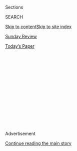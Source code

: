 <div id="app">

<div>

<div>

<div>

<div class="NYTAppHideMasthead css-1q2w90k e1suatyy0">

<div class="section css-ui9rw0 e1suatyy2">

<div class="css-eph4ug er09x8g0">

<div class="css-6n7j50">

</div>

<span class="css-1dv1kvn">Sections</span>

<div class="css-10488qs">

<span class="css-1dv1kvn">SEARCH</span>

</div>

[Skip to content](#site-content)[Skip to site index](#site-index)

</div>

<div id="masthead-section-label" class="css-1wr3we4 eaxe0e00">

[Sunday
Review](https://www.nytimes3xbfgragh.onion/section/opinion/sunday)

</div>

<div class="css-10698na e1huz5gh0">

</div>

</div>

<div id="masthead-bar-one" class="section hasLinks css-15hmgas e1csuq9d3">

<div class="css-uqyvli e1csuq9d0">

</div>

<div class="css-1uqjmks e1csuq9d1">

</div>

<div class="css-9e9ivx">

[](https://myaccount.nytimes3xbfgragh.onion/auth/login?response_type=cookie&client_id=vi)

</div>

<div class="css-1bvtpon e1csuq9d2">

[Today’s
Paper](https://www.nytimes3xbfgragh.onion/section/todayspaper)

</div>

</div>

</div>

</div>

<div data-aria-hidden="false">

<div id="site-content" data-role="main">

<div>

<div class="css-1aor85t" style="opacity:0.000000001;z-index:-1;visibility:hidden">

<div class="css-1hqnpie">

<div class="css-epjblv">

<span class="css-17xtcya">[Sunday
Review](/section/opinion/sunday)</span><span class="css-x15j1o">|</span><span class="css-fwqvlz">A.O.C.
and the Jurassic
Jerks</span>

</div>

<div class="css-k008qs">

<div class="css-1iwv8en">

<span class="css-18z7m18"></span>

<div>

</div>

</div>

<span class="css-1n6z4y">https://nyti.ms/3jzxvqS</span>

<div class="css-1705lsu">

<div class="css-4xjgmj">

<div class="css-4skfbu" data-role="toolbar" data-aria-label="Social Media Share buttons, Save button, and Comments Panel with current comment count" data-testid="share-tools">

  - 
  - 
  - 
  - 
    
    <div class="css-6n7j50">
    
    </div>

  - 
  - 

</div>

</div>

</div>

</div>

</div>

</div>

<div id="NYT_TOP_BANNER_REGION" class="css-13pd83m">

</div>

<div id="top-wrapper" class="css-1sy8kpn">

<div id="top-slug" class="css-l9onyx">

Advertisement

</div>

[Continue reading the main
story](#after-top)

<div class="ad top-wrapper" style="text-align:center;height:100%;display:block;min-height:250px">

<div id="top" class="place-ad" data-position="top" data-size-key="top">

</div>

</div>

<div id="after-top">

</div>

</div>

<div>

<div class="css-v5btjw etb61u70">

<div class="css-v05ibm etb61u71">

[Opinion](/section/opinion)

</div>

</div>

<div id="sponsor-wrapper" class="css-1hyfx7x">

<div id="sponsor-slug" class="css-19vbshk">

Supported by

</div>

[Continue reading the main
story](#after-sponsor)

<div id="sponsor" class="ad sponsor-wrapper" style="text-align:center;height:100%;display:block">

</div>

<div id="after-sponsor">

</div>

</div>

<div class="css-186x18t">

</div>

<div class="css-1vkm6nb ehdk2mb0">

# A.O.C. and the Jurassic Jerks

</div>

For the Cave Man President and his party, clubbing women is not a path
to victory.

<div class="css-18e8msd">

<div class="css-vp77d3 epjyd6m0">

<div class="css-1p10dcb ey68jwv0" data-aria-hidden="true">

[![Maureen
Dowd](https://static01.graylady3jvrrxbe.onion/images/2018/04/02/opinion/maureen-dowd/maureen-dowd-thumbLarge.png
"Maureen Dowd")](https://www.nytimes3xbfgragh.onion/by/maureen-dowd)

</div>

<div class="css-1baulvz">

By [<span class="css-1baulvz last-byline" itemprop="name">Maureen
Dowd</span>](https://www.nytimes3xbfgragh.onion/by/maureen-dowd)

<div class="css-8atqhb">

Opinion Columnist

</div>

</div>

</div>

  - July 25,
    2020

  - 
    
    <div class="css-4xjgmj">
    
    <div class="css-d8bdto" data-role="toolbar" data-aria-label="Social Media Share buttons, Save button, and Comments Panel with current comment count" data-testid="share-tools">
    
      - 
      - 
      - 
      - 
        
        <div class="css-6n7j50">
        
        </div>
    
      - 
      - 
    
    </div>
    
    </div>

</div>

<div class="css-79elbk" data-testid="photoviewer-wrapper">

<div class="css-z3e15g" data-testid="photoviewer-wrapper-hidden">

</div>

<div class="css-1a48zt4 ehw59r15" data-testid="photoviewer-children">

![<span class="css-16f3y1r e13ogyst0" data-aria-hidden="true">Rep.
Alexandria Ocasio-Cortez speaks on the House floor on
Thursday.</span><span class="css-cnj6d5 e1z0qqy90" itemprop="copyrightHolder"><span class="css-1ly73wi e1tej78p0">Credit...</span><span><span>House
Television, via Associated
Press</span></span></span>](https://static01.graylady3jvrrxbe.onion/images/2020/07/25/opinion/25dowd1/merlin_174871467_262be276-8ecc-4d40-bf98-66e9c5d37d40-articleLarge.jpg?quality=75&auto=webp&disable=upscale)

</div>

</div>

</div>

<div class="section meteredContent css-1r7ky0e" name="articleBody" itemprop="articleBody">

<div class="css-1fanzo5 StoryBodyCompanionColumn">

<div class="css-53u6y8">

President Trump is oh so proud of having mastered the ability to intone,
“Person. Woman. Man. Camera. TV.”

But the more pressing issue is whether he is a person who can master
talking to women through a TV camera without sounding like a cave man.

We continually debate whether Trump is a madman, but there’s no doubt
he’s a Mad Man. He’s a ring-a-ding-ding guy, stuck in a time warp
redolent of Vegas with the Rat Pack in 1959, talking about how “broads”
and “skirts” rate. He was in his element bro-ing out with Dave Portnoy
in an interview for “Barstool Sports” that aired Friday.

Trump’s idea of wooing the women’s vote, which is decisive in this
election, was to tweet out a New York Post story headlined “Joe Biden’s
disastrous plans for America’s suburbs” with the directive: “The
Suburban Housewives of America must read this article.”

</div>

</div>

<div class="css-1fanzo5 StoryBodyCompanionColumn">

<div class="css-53u6y8">

Clearly, the 74-year-old president thinks that American women are in the
kitchen, clutching their pearls à la June Cleaver, sheltered in the
’burbs in their gingham aprons, waiting for their big, brave
breadwinners to come home after a hard day’s work manhandling their
secretaries.

Trump believes that the coveted electoral cohort that used to be known
as soccer moms are actually sucker moms, naïve enough to fall for his
schtick that the unleashed forces of urban America are marching toward
their manicured lawns.

How perfect that the pussy-grabbing president — whose personal lawyer,
Michael Cohen, got in trouble over his boss’s porn-star payout — wants
to protect the desperate housewives of America.

In a speech on drug prices on Friday, Trump took his strange brand of
feminism for a spin, pausing while he talked about middlemen profiting
in the Big Pharma arena, to say “and women, I guess.”

On the Bulwark, a conservative website, Sarah Longwell [wrote
about](https://thebulwark.com/what-women-want/) her three-years-worth of
focus groups with women who voted for Trump in 2016.

</div>

</div>

<div class="css-1fanzo5 StoryBodyCompanionColumn">

<div class="css-53u6y8">

She found that they chose Trump over Hillary Clinton because they did
not like Clinton and because they felt that Bill Clinton’s bad behavior
with women canceled out Trump’s bad behavior with women.

But the relationship with women voters has soured, not only because of
his pugnacity and bullying, but because of his lack of compassion and
competence dealing with the coronavirus and painful issues about race.

“They don’t see Trump as someone who can *protect* them from the
chaos,’’ Longwell wrote. “They think he’s the *source* of it.”

And his party is on board with the antediluvian vibe. R-Misogyny. Even
on the 100th anniversary of women getting the vote, Republicans can’t
help themselves.

It feels strange to be typing something positive in a sentence with the
word Cheney in it, but it was disturbing to see a bunch of MAGA bros in
Congress beat up on Liz Cheney because, among other offenses to the cult
of Trump, she defended Dr. Anthony Fauci and shaded Trump on his denial
on the virus by
[tweeting](https://twitter.com/liz_cheney/status/1276591702321647616) a
picture of her father in a mask with the hashtag, “realmenwearmasks.”

One Trump disciple in the House, Rep. Matt Gaetz,
[tweeted](https://twitter.com/mattgaetz/status/1285611975121174528) that
“Liz Cheney has worked behind the scenes (and now in public) against
@realDonald Trump and his agenda.” He added, “Liz Cheney should step
down or be removed.”

Donald Jr. [chimed
in](https://twitter.com/DonaldJTrumpJr/status/1285612789923491842?ref_src=twsrc%5Etfw%7Ctwcamp%5Etweetembed%7Ctwterm%5E1285612789923491842%7Ctwgr%5E&ref_url=https%3A%2F%2Fthehill.com%2Fhomenews%2Fhouse%2F508333-trump-jr-on-cheney-we-already-have-one-mitt-romney-we-dont-need-another)
on Twitter, “We already have one Mitt Romney, we don’t need another.”

(Of course, while it feels strange to be typing something positive in a
sentence with the word Trump in it, Don Jr. was right in his second
point, “We also don’t need the endless wars she advocates for.” That
point was echoed by the president on Twitter. I would never agree with a
Cheney’s mindless hawkishness.)

</div>

</div>

<div class="css-1fanzo5 StoryBodyCompanionColumn">

<div class="css-53u6y8">

As Republicans sniped, one Democrat soared.

Ted Yoho, a Florida Republican, tried to slap down Alexandria
Ocasio-Cortez. A reporter overheard him muttering that the congresswoman
was “a fucking bitch” as Yoho walked away after having an argument with
her about crime and policing on the steps of the Capitol. (Yoho denies
he said it.)

The youngest woman to ever serve in Congress is so full of natural
political talent, burning so bright, that the 2020 field seems dull next
to her luster. It was a remarkable moment on Capitol Hill, where for
years super-achieving women have let such sexist remarks slide.

She went to the House floor Thursday and schooled Yoho the Yahoo and the
retrograde crowd.

“Mr. Yoho mentioned that he has a wife and two daughters,” she said. “I
am two years younger than Mr. Yoho’s youngest daughter. I am someone’s
daughter, too.” She added, “I am here because I have to show my parents
that I am their daughter, and that they did not raise me to accept abuse
from men.”

Showing her skill in a generational dimension foreign to Congress until
now, A.O.C. [posted a
video](https://twitter.com/itsbecrose/status/1285692799812341760?ref_src=twsrc%5Etfw%7Ctwcamp%5Etweetembed%7Ctwterm%5E1285692799812341760%7Ctwgr%5E&ref_url=https%3A%2F%2Fwww.foxnews.com%2Fpolitics%2Faoc-posts-boss-video-yoho-confrontation)
of herself on Instagram Stories strutting to the rap tune “Boss Bitch”
by Doja Cat, her long hair whipping to the music, with the Capitol in
the background. “I’m a bitch and a boss, Im’a shine like gloss.” She
captioned it: “Shine on, fight for others, and let the haters stay mad.”

And that’s the way you make Paleolithic men understand that they are
history.

</div>

</div>

<div>

</div>

<div class="css-1fanzo5 StoryBodyCompanionColumn">

<div class="css-53u6y8">

*The Times is committed to publishing* [*a diversity of
letters*](https://www.nytimes3xbfgragh.onion/2019/01/31/opinion/letters/letters-to-editor-new-york-times-women.html)
*to the editor. We’d like to hear what you think about this or any of
our articles. Here are some*
[*tips*](https://help.nytimes3xbfgragh.onion/hc/en-us/articles/115014925288-How-to-submit-a-letter-to-the-editor)*.
And here’s our email:*
[*letters@NYTimes.com*](mailto:letters@NYTimes.com)*.*

*Follow The New York Times Opinion section on*
[*Facebook*](https://www.facebookcorewwwi.onion/nytopinion)*,* [*Twitter
(@NYTopinion)*](http://twitter.com/NYTOpinion) *and*
[*Instagram*](https://www.instagram.com/nytopinion/)*.*

</div>

</div>

</div>

<div>

</div>

<div>

</div>

<div>

</div>

<div>

<div id="bottom-wrapper" class="css-1ede5it">

<div id="bottom-slug" class="css-l9onyx">

Advertisement

</div>

[Continue reading the main
story](#after-bottom)

<div id="bottom" class="ad bottom-wrapper" style="text-align:center;height:100%;display:block;min-height:90px">

</div>

<div id="after-bottom">

</div>

</div>

</div>

</div>

</div>

## Site Index

<div>

</div>

## Site Information Navigation

  - [© <span>2020</span> <span>The New York Times
    Company</span>](https://help.nytimes3xbfgragh.onion/hc/en-us/articles/115014792127-Copyright-notice)

<!-- end list -->

  - [NYTCo](https://www.nytco.com/)
  - [Contact
    Us](https://help.nytimes3xbfgragh.onion/hc/en-us/articles/115015385887-Contact-Us)
  - [Work with us](https://www.nytco.com/careers/)
  - [Advertise](https://nytmediakit.com/)
  - [T Brand Studio](http://www.tbrandstudio.com/)
  - [Your Ad
    Choices](https://www.nytimes3xbfgragh.onion/privacy/cookie-policy#how-do-i-manage-trackers)
  - [Privacy](https://www.nytimes3xbfgragh.onion/privacy)
  - [Terms of
    Service](https://help.nytimes3xbfgragh.onion/hc/en-us/articles/115014893428-Terms-of-service)
  - [Terms of
    Sale](https://help.nytimes3xbfgragh.onion/hc/en-us/articles/115014893968-Terms-of-sale)
  - [Site
    Map](https://spiderbites.nytimes3xbfgragh.onion)
  - [Help](https://help.nytimes3xbfgragh.onion/hc/en-us)
  - [Subscriptions](https://www.nytimes3xbfgragh.onion/subscription?campaignId=37WXW)

</div>

</div>

</div>

</div>
